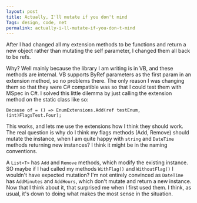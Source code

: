 ```yaml
---
layout: post
title: Actually, I'll mutate if you don't mind
Tags: design, code, net
permalink: actually-i-ll-mutate-if-you-don-t-mind
---
```


After I had changed all my extension methods to be functions and return a new object rather than mutating the self parameter, I changed them all back to be refs.

Why? Well mainly because the library I am writing is in VB, and these methods are internal.  VB supports ByRef parameters as the first param in an extension method, so no problems there.  The only reason I was changing them so that they were C# compatible was so that I could test them with MSpec in C#. I solved this little dilemma by just calling the extension method on the static class like so:

	Because of = () => EnumExtensions.Add(ref testEnum, (int)FlagsTest.Four);

This works, and lets me use the extensions how I think they should work.  The real question is why do I think my flags methods (Add, Remove) should mutate the instance, when I am quite happy with `string` and `DateTime` methods returning new instances?  I think it might be in the naming conventions.

A `List<T>` has `Add` and `Remove` methods, which modify the existing instance.  SO maybe if I had called my methods `WithFlag()` and `WithoutFlag()` I wouldn't have expected mutation?  I'm not entirely convinced as `DateTime` has `AddMinutes` and `AddHours`, which don't mutate and return a new instance.  Now that I think about it, that surprised me when I first used them.  I think, as usual, it's down to doing what makes the most sense in the situation.
